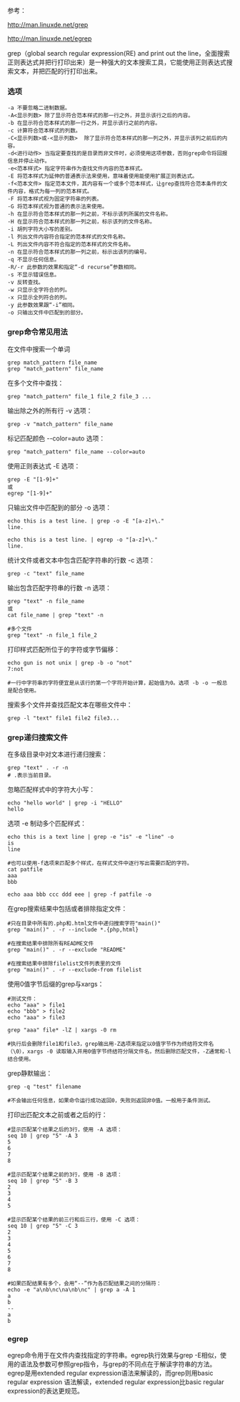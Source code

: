 参考：

http://man.linuxde.net/grep

http://man.linuxde.net/egrep

grep（global search regular expression(RE) and print out the line，全面搜索正则表达式并把行打印出来）是一种强大的文本搜索工具，它能使用正则表达式搜索文本，并把匹配的行打印出来。 

### 选项

```
-a 不要忽略二进制数据。
-A<显示列数> 除了显示符合范本样式的那一行之外，并显示该行之后的内容。
-b 在显示符合范本样式的那一行之外，并显示该行之前的内容。
-c 计算符合范本样式的列数。
-C<显示列数>或-<显示列数>  除了显示符合范本样式的那一列之外，并显示该列之前后的内容。
-d<进行动作> 当指定要查找的是目录而非文件时，必须使用这项参数，否则grep命令将回报信息并停止动作。
-e<范本样式> 指定字符串作为查找文件内容的范本样式。
-E 将范本样式为延伸的普通表示法来使用，意味着使用能使用扩展正则表达式。
-f<范本文件> 指定范本文件，其内容有一个或多个范本样式，让grep查找符合范本条件的文件内容，格式为每一列的范本样式。
-F 将范本样式视为固定字符串的列表。
-G 将范本样式视为普通的表示法来使用。
-h 在显示符合范本样式的那一列之前，不标示该列所属的文件名称。
-H 在显示符合范本样式的那一列之前，标示该列的文件名称。
-i 胡列字符大小写的差别。
-l 列出文件内容符合指定的范本样式的文件名称。
-L 列出文件内容不符合指定的范本样式的文件名称。
-n 在显示符合范本样式的那一列之前，标示出该列的编号。
-q 不显示任何信息。
-R/-r 此参数的效果和指定“-d recurse”参数相同。
-s 不显示错误信息。
-v 反转查找。
-w 只显示全字符合的列。
-x 只显示全列符合的列。
-y 此参数效果跟“-i”相同。
-o 只输出文件中匹配到的部分。
```

### grep命令常见用法

在文件中搜索一个单词

```
grep match_pattern file_name
grep "match_pattern" file_name
```

在多个文件中查找：

```
grep "match_pattern" file_1 file_2 file_3 ...
```

输出除之外的所有行 -v 选项：

```
grep -v "match_pattern" file_name
```

标记匹配颜色 --color=auto 选项：

```
grep "match_pattern" file_name --color=auto
```

使用正则表达式 -E 选项：

```
grep -E "[1-9]+"
或
egrep "[1-9]+"
```

只输出文件中匹配到的部分 -o 选项：

```
echo this is a test line. | grep -o -E "[a-z]+\."
line.

echo this is a test line. | egrep -o "[a-z]+\."
line.
```

统计文件或者文本中包含匹配字符串的行数 -c 选项：

```
grep -c "text" file_name
```

输出包含匹配字符串的行数 -n 选项：

```
grep "text" -n file_name
或
cat file_name | grep "text" -n

#多个文件
grep "text" -n file_1 file_2
```

打印样式匹配所位于的字符或字节偏移：

```
echo gun is not unix | grep -b -o "not"
7:not

#一行中字符串的字符便宜是从该行的第一个字符开始计算，起始值为0。选项 -b -o 一般总是配合使用。
```

搜索多个文件并查找匹配文本在哪些文件中：

```
grep -l "text" file1 file2 file3...
```

### grep递归搜索文件

在多级目录中对文本进行递归搜索：

```
grep "text" . -r -n
# .表示当前目录。
```

忽略匹配样式中的字符大小写：

```
echo "hello world" | grep -i "HELLO"
hello
```

选项 -e 制动多个匹配样式：

```
echo this is a text line | grep -e "is" -e "line" -o
is
line

#也可以使用-f选项来匹配多个样式，在样式文件中逐行写出需要匹配的字符。
cat patfile
aaa
bbb

echo aaa bbb ccc ddd eee | grep -f patfile -o
```

在grep搜索结果中包括或者排除指定文件：

```
#只在目录中所有的.php和.html文件中递归搜索字符"main()"
grep "main()" . -r --include *.{php,html}

#在搜索结果中排除所有README文件
grep "main()" . -r --exclude "README"

#在搜索结果中排除filelist文件列表里的文件
grep "main()" . -r --exclude-from filelist
```

使用0值字节后缀的grep与xargs：

```
#测试文件：
echo "aaa" > file1
echo "bbb" > file2
echo "aaa" > file3

grep "aaa" file* -lZ | xargs -0 rm

#执行后会删除file1和file3，grep输出用-Z选项来指定以0值字节作为终结符文件名（\0），xargs -0 读取输入并用0值字节终结符分隔文件名，然后删除匹配文件，-Z通常和-l结合使用。
```

grep静默输出：

```
grep -q "test" filename

#不会输出任何信息，如果命令运行成功返回0，失败则返回非0值。一般用于条件测试。
```

打印出匹配文本之前或者之后的行：

```
#显示匹配某个结果之后的3行，使用 -A 选项：
seq 10 | grep "5" -A 3
5
6
7
8

#显示匹配某个结果之前的3行，使用 -B 选项：
seq 10 | grep "5" -B 3
2
3
4
5

#显示匹配某个结果的前三行和后三行，使用 -C 选项：
seq 10 | grep "5" -C 3
2
3
4
5
6
7
8

#如果匹配结果有多个，会用“--”作为各匹配结果之间的分隔符：
echo -e "a\nb\nc\na\nb\nc" | grep a -A 1
a
b
--
a
b
```

### egrep

egrep命令用于在文件内查找指定的字符串。egrep执行效果与grep -E相似，使用的语法及参数可参照grep指令，与grep的不同点在于解读字符串的方法。egrep是用extended regular expression语法来解读的，而grep则用basic regular expression 语法解读，extended regular expression比basic regular expression的表达更规范。